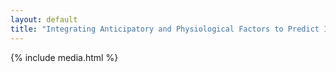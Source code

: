 ```yaml
---
layout: default
title: "Integrating Anticipatory and Physiological Factors to Predict Injection Pain Intensity"
---
```


{% include media.html %}